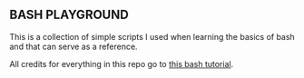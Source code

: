 ## BASH PLAYGROUND

This is a collection of simple scripts I used when learning the basics of bash and that can serve as a reference. 

All credits for everything in this repo go to [this bash tutorial](http://www.panix.com/~elflord/unix/bash-tute.html).

